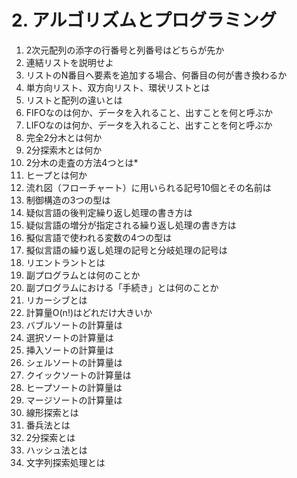 # 2. アルゴリズムとプログラミング

1. 2次元配列の添字の行番号と列番号はどちらが先か
2. 連結リストを説明せよ
3. リストのN番目へ要素を追加する場合、何番目の何が書き換わるか
4. 単方向リスト、双方向リスト、環状リストとは
5. リストと配列の違いとは
6. FIFOなのは何か、データを入れること、出すことを何と呼ぶか
7. LIFOなのは何か、データを入れること、出すことを何と呼ぶか
8. 完全2分木とは何か
9. 2分探索木とは何か
10. 2分木の走査の方法4つとは*
11. ヒープとは何か
12. 流れ図（フローチャート）に用いられる記号10個とその名前は
13. 制御構造の3つの型は
14. 疑似言語の後判定繰り返し処理の書き方は
15. 疑似言語の増分が指定される繰り返し処理の書き方は
16. 擬似言語で使われる変数の4つの型は
17. 擬似言語の繰り返し処理の記号と分岐処理の記号は
18. リエントラントとは
19. 副プログラムとは何のことか
20. 副プログラムにおける「手続き」とは何のことか
21. リカーシブとは
22. 計算量O(n!)はどれだけ大きいか
23. バブルソートの計算量は
24. 選択ソートの計算量は
25. 挿入ソートの計算量は
26. シェルソートの計算量は
27. クイックソートの計算量は
28. ヒープソートの計算量は
29. マージソートの計算量は
30. 線形探索とは
31. 番兵法とは
32. 2分探索とは
33. ハッシュ法とは
34. 文字列探索処理とは
